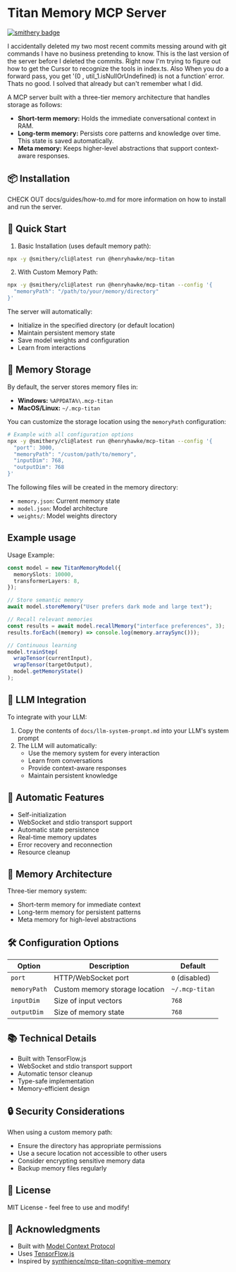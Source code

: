 # Titan Memory MCP Server

[![smithery badge](https://smithery.ai/badge/@henryhawke/mcp-titan)](https://smithery.ai/server/@henryhawke/mcp-titan)

I accidentally deleted my two most recent commits messing around with git commands I have no business pretending to know. This is the last version of the server before I deleted the commits. Right now I'm trying to figure out how to get the Cursor to recognize the tools in index.ts.
Also When you do a forward pass, you get '(0 , util_1.isNullOrUndefined) is not a function' error. Thats no good. I solved that already but can't remember what I did.

A MCP server built with a three-tier memory architecture that handles storage as follows:

- **Short-term memory:** Holds the immediate conversational context in RAM.
- **Long-term memory:** Persists core patterns and knowledge over time. This state is saved automatically.
- **Meta memory:** Keeps higher-level abstractions that support context-aware responses.

## 📦 Installation

CHECK OUT docs/guides/how-to.md for more information on how to install and run the server.

## 🚀 Quick Start

1. Basic Installation (uses default memory path):

```bash
npx -y @smithery/cli@latest run @henryhawke/mcp-titan
```

2. With Custom Memory Path:

```bash
npx -y @smithery/cli@latest run @henryhawke/mcp-titan --config '{
  "memoryPath": "/path/to/your/memory/directory"
}'
```

The server will automatically:

- Initialize in the specified directory (or default location)
- Maintain persistent memory state
- Save model weights and configuration
- Learn from interactions

## 📂 Memory Storage

By default, the server stores memory files in:

- **Windows:** `%APPDATA%\.mcp-titan`
- **MacOS/Linux:** `~/.mcp-titan`

You can customize the storage location using the `memoryPath` configuration:

```bash
# Example with all configuration options
npx -y @smithery/cli@latest run @henryhawke/mcp-titan --config '{
  "port": 3000,
  "memoryPath": "/custom/path/to/memory",
  "inputDim": 768,
  "outputDim": 768
}'
```

The following files will be created in the memory directory:

- `memory.json`: Current memory state
- `model.json`: Model architecture
- `weights/`: Model weights directory

## Example usage

Usage Example:

```typescript
const model = new TitanMemoryModel({
  memorySlots: 10000,
  transformerLayers: 8,
});

// Store semantic memory
await model.storeMemory("User prefers dark mode and large text");

// Recall relevant memories
const results = await model.recallMemory("interface preferences", 3);
results.forEach((memory) => console.log(memory.arraySync()));

// Continuous learning
model.trainStep(
  wrapTensor(currentInput),
  wrapTensor(targetOutput),
  model.getMemoryState()
);
```

## 🤖 LLM Integration

To integrate with your LLM:

1. Copy the contents of `docs/llm-system-prompt.md` into your LLM's system prompt
2. The LLM will automatically:
   - Use the memory system for every interaction
   - Learn from conversations
   - Provide context-aware responses
   - Maintain persistent knowledge

## 🔄 Automatic Features

- Self-initialization
- WebSocket and stdio transport support
- Automatic state persistence
- Real-time memory updates
- Error recovery and reconnection
- Resource cleanup

## 🧠 Memory Architecture

Three-tier memory system:

- Short-term memory for immediate context
- Long-term memory for persistent patterns
- Meta memory for high-level abstractions

## 🛠️ Configuration Options

| Option       | Description                    | Default        |
| ------------ | ------------------------------ | -------------- |
| `port`       | HTTP/WebSocket port            | `0` (disabled) |
| `memoryPath` | Custom memory storage location | `~/.mcp-titan` |
| `inputDim`   | Size of input vectors          | `768`          |
| `outputDim`  | Size of memory state           | `768`          |

## 📚 Technical Details

- Built with TensorFlow.js
- WebSocket and stdio transport support
- Automatic tensor cleanup
- Type-safe implementation
- Memory-efficient design

## 🔒 Security Considerations

When using a custom memory path:

- Ensure the directory has appropriate permissions
- Use a secure location not accessible to other users
- Consider encrypting sensitive memory data
- Backup memory files regularly

## 📝 License

MIT License - feel free to use and modify!

## 🙏 Acknowledgments

- Built with [Model Context Protocol](https://modelcontextprotocol.io)
- Uses [TensorFlow.js](https://tensorflow.org/js)
- Inspired by [synthience/mcp-titan-cognitive-memory](https://github.com/synthience/mcp-titan-cognitive-memory/)
